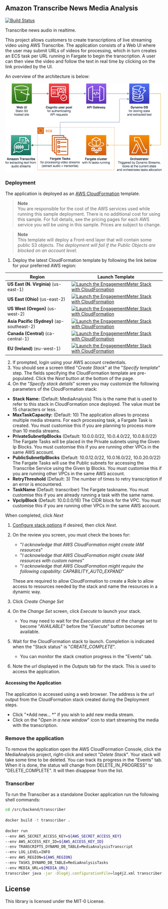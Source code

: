 ## Amazon Transcribe News Media Analysis

[![Build Status](https://travis-ci.org/aws-samples/amazon-transcribe-news-media-analysis.svg?branch=master)](https://travis-ci.org/aws-samples/amazon-transcribe-news-media-analysis)

Transcribe news audio in realtime.

This project allows customers to create transcriptions of live streaming video using AWS Transcribe. The application 
consists of a Web UI where the user may submit URLs of videos for processing, which in turn creates an ECS task per URL
running in Fargate to begin the transcription. A user can then view the video and follow the text in real time by 
clicking on the link provided by the UI. 

An overview of the architecture is below:

![Architecture](images/arch_diagram.png)

### Deployment

The application is deployed as an [AWS CloudFormation](https://aws.amazon.com/cloudformation) template.

> **Note**  
You are responsible for the cost of the AWS services used while running this sample deployment. There is no additional cost for using this sample. For full details, see the pricing pages for each AWS service you will be using in this sample. Prices are subject to change.

> **Note**   
This template will deploy a Front-end layer that will contain some public S3 objects. _The deployment will fail if the Public Objects are blocked on an account level._

1. Deploy the latest CloudFormation template by following the link below for your preferred AWS region:

|Region|Launch Template|
|------|---------------|
|**US East (N. Virginia)** (us-east-1) | [![Launch the EngagementMeter Stack with CloudFormation](docs/deploy-to-aws.png)](https://console.aws.amazon.com/cloudformation/home?region=us-east-1#/stacks/new?stackName=MediaAnalysis&templateURL=https://solution-builders-us-east-1.s3.us-east-1.amazonaws.com/amazon-transcribe-news-media-analysis/latest/main.template)|
|**US East (Ohio)** (us-east-2) | [![Launch the EngagementMeter Stack with CloudFormation](docs/deploy-to-aws.png)](https://console.aws.amazon.com/cloudformation/home?region=us-east-2#/stacks/new?stackName=MediaAnalysis&templateURL=https://solution-builders-us-east-2.s3.uus-east-2.amazonaws.com/amazon-transcribe-news-media-analysis/latest/main.template)|
|**US West (Oregon)** (us-west-2) | [![Launch the EngagementMeter Stack with CloudFormation](docs/deploy-to-aws.png)](https://console.aws.amazon.com/cloudformation/home?region=us-west-2#/stacks/new?stackName=MediaAnalysis&templateURL=https://solution-builders-us-west-2.s3.us-west-2.amazonaws.com/amazon-transcribe-news-media-analysis/latest/main.template)|
|**Asia Pacific (Sydney)** (ap-southeast-2) | [![Launch the EngagementMeter Stack with CloudFormation](docs/deploy-to-aws.png)](https://console.aws.amazon.com/cloudformation/home?region=ap-southeast-2#/stacks/new?stackName=MediaAnalysis&templateURL=https://solution-builders-ap-southeast-2.s3.ap-southeast-2.amazonaws.com/amazon-transcribe-news-media-analysis/latest/main.template)|
|**Canada (Central)** (ca-central-1) | [![Launch the EngagementMeter Stack with CloudFormation](docs/deploy-to-aws.png)](https://console.aws.amazon.com/cloudformation/home?region=ca-central-1#/stacks/new?stackName=MediaAnalysis&templateURL=https://solution-builders-ca-central-1.s3.ca-central-1.amazonaws.com/amazon-transcribe-news-media-analysis/latest/main.template)|
|**EU (Ireland)** (eu-west-1) | [![Launch the EngagementMeter Stack with CloudFormation](docs/deploy-to-aws.png)](https://console.aws.amazon.com/cloudformation/home?region=eu-west-1#/stacks/new?stackName=MediaAnalysis&templateURL=https://solution-builders-eu-west-1.s3.eu-west-1.amazonaws.com/amazon-transcribe-news-media-analysis/latest/main.template)|

2. If prompted, login using your AWS account credentials.
1. You should see a screen titled "*Create Stack*" at the "*Specify template*" step. The fields specifying the CloudFormation template are pre-populated. Click the *Next* button at the bottom of the page.
1. On the "*Specify stack details*" screen you may customize the following parameters of the CloudFormation stack:
  * **Stack Name:** (Default: MediaAnalysis) This is the name that is used to refer to this stack in CloudFormation once deployed. The value must be 15 characters or less.
  * **MaxTaskCapacity:** (Default: 10) The application allows to process multiple media streams. For each processing task, a Fargate Task is created. You must customise this if you are planning to process more than 10 media streams.
  * **PrivateSubnetIpBlocks** (Default: 10.0.0.0/22, 10.0.4.0/22, 10.0.8.0/22) The Fargate Tasks will be placed in the Private subnets using the Given Ip Blocks. You must customise this if you are running other VPCs in the same AWS account.
  * **PublicSubnetIpBlocks** (Default: 10.0.12.0/22, 10.0.16.0/22, 10.0.20.0/22) The Fargate Tasks will use the Public subnets for accessing the Transcribe Service using the Given Ip Blocks. You must customise this if you are running other VPCs in the same AWS account.
  * **RetryThreshold** (Default: 3) The number of times to retry transcription if an error is encountered.
  * **TaskName** (Default: transcriber) The Fargate taskname. You must customise this if you are already running a task with the same name.
  * **VpcIpBlock** (Default: 10.0.0.0/16) The CIDR block for the VPC. You must customise this if you are running other VPCs in the same AWS account.

   When completed, click *Next*
1. [Configure stack options](https://docs.aws.amazon.com/AWSCloudFormation/latest/UserGuide/cfn-console-add-tags.html) if desired, then click *Next*.
1. On the review you screen, you must check the boxes for:
   * "*I acknowledge that AWS CloudFormation might create IAM resources*" 
   * "*I acknowledge that AWS CloudFormation might create IAM resources with custom names*"
   * "*I acknowledge that AWS CloudFormation might require the following capability: CAPABILITY_AUTO_EXPAND*"

   These are required to allow CloudFormation to create a Role to allow access to resources needed by the stack and name the resources in a dynamic way.
1. Click *Create Change Set* 
1. On the *Change Set* screen, click *Execute* to launch your stack.
   * You may need to wait for the *Execution status* of the change set to become "*AVAILABLE*" before the "*Execute*" button becomes available.
1. Wait for the CloudFormation stack to launch. Completion is indicated when the "Stack status" is "*CREATE_COMPLETE*".
   * You can monitor the stack creation progress in the "Events" tab.
1. Note the *url* displayed in the *Outputs* tab for the stack. This is used to access the application.

#### Accessing the Application

The application is accessed using a web browser. The address is the *url* output from the CloudFormation stack created 
during the Deployment steps.

* Click "*Add new...  *" if you wish to add new media stream.
* Click on the "*Open in a new window*" icon to start streaming the media with the transcription.

### Remove the application

To remove the application open the AWS CloudFormation Console, click the MediaAnalysis project, right-click and select 
"*Delete Stack*". Your stack will take some time to be deleted. You can track its progress in the "Events" tab. 
When it is done, the status will change from DELETE_IN_PROGRESS" to "DELETE_COMPLETE". It will then disappear from 
the list.

### Transcriber

To run the Transciber as a standalone Docker application run the following shell commands:

```bash
cd /src/backend/transcriber

docker build -t transcriber .

docker run
--env AWS_SECRET_ACCESS_KEY=${AWS_SECRET_ACCESS_KEY}
--env AWS_ACCESS_KEY_ID=${AWS_ACCESS_KEY_ID}
--env TRANSCRIPTS_DYNAMO_DB_TABLE=MediaAnalysisTranscript
--env LOG_LEVEL=INFO
--env AWS_REGION=${AWS_REGION}
--env TASKS_DYNAMO_DB_TABLE=MediaAnalysisTasks
--env MEDIA_URL=${MEDIA_URL}
transcriber java -jar -Dlog4j.configurationFile=log4j2.xml transcriber.jar
```

## License

This library is licensed under the MIT-0 License. 
